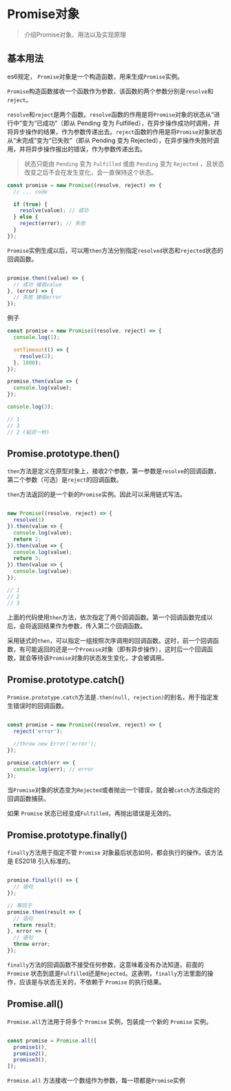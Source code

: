 # Promise对象

> 介绍Promise对象、用法以及实现原理

## 基本用法

es6规定， `Promise`对象是一个构造函数，用来生成`Promise`实例。

`Promise`构造函数接收一个函数作为参数，该函数的两个参数分别是`resolve`和`reject`。

`resolve`和`reject`是两个函数。`resolve`函数的作用是将`Promise`对象的状态从“进行中”变为“已成功”（即从 Pending 变为 Fulfilled），在异步操作成功时调用，并将异步操作的结果，作为参数传递出去。`reject`函数的作用是将`Promise`对象状态从“未完成”变为“已失败”（即从 Pending 变为 Rejected），在异步操作失败时调用，并将异步操作报出的错误，作为参数传递出去。

> 状态只能由 `Pending` 变为 `Fulfilled` 或由 `Pending` 变为 `Rejected` ，且状态改变之后不会在发生变化，会一直保持这个状态。

```js
const promise = new Promise((resolve, reject) => {
  // ... code

  if (true) {
    resolve(value); // 成功
  } else {
    reject(error); // 失败
  }
});
```

`Promise`实例生成以后，可以用`then`方法分别指定`resolved`状态和`rejected`状态的回调函数。

```js

promise.then((value) => {
  // 成功 接收value
}, (error) => { 
  // 失败 接收error
});

```

例子

```js
const promise = new Promise((resolve, reject) => {
  console.log(1);

  setTimeout(() => {
    resolve(2);
  }, 1000);
});

promise.then(value => {
  console.log(value);
});

console.log(3);

// 1
// 3
// 2 (延迟一秒)

```

## Promise.prototype.then()

`then`方法是定义在原型对象上，接收2个参数，第一参数是`resolve`的回调函数，第二个参数（可选）是`reject`的回调函数。

`then`方法返回的是一个新的`Promise`实例。因此可以采用链式写法。

```js

new Promise((resolve, reject) => {
  resolve(1)
}).then(value => {
  console.log(value);
  return 2;
}).then(value => {
  console.log(value);
  return 3;
}).then(value => {
  console.log(value);
});

// 1
// 2
// 3

```

上面的代码使用`then`方法，依次指定了两个回调函数。第一个回调函数完成以后，会将返回结果作为参数，传入第二个回调函数。

采用链式的`then`，可以指定一组按照次序调用的回调函数。这时，前一个回调函数，有可能返回的还是一个`Promise`对象（即有异步操作），这时后一个回调函数，就会等待该`Promise`对象的状态发生变化，才会被调用。


## Promise.prototype.catch()

`Promise.prototype.catch`方法是`.then(null, rejection)`的别名，用于指定发生错误时的回调函数。


```js

const promise = new Promise((resolve, reject) => {
  reject('error');

  //throw new Error('error');
});

promise.catch(err => {
  console.log(err); // error
});

```

当`Promise`对象的状态变为`Rejected`或者抛出一个错误，就会被`catch`方法指定的回调函数捕获。

如果 `Promise` 状态已经变成`Fulfilled`，再抛出错误是无效的。

## Promise.prototype.finally() 

`finally`方法用于指定不管 `Promise` 对象最后状态如何，都会执行的操作。该方法是 ES2018 引入标准的。

```js

promise.finally(() => {
  // 语句
});

// 等同于
promise.then(result => {
  // 语句
  return result;
}, error => {
  // 语句
  throw error;
});

```

`finally`方法的回调函数不接受任何参数，这意味着没有办法知道，前面的 `Promise` 状态到底是`Fulfilled`还是`Rejected`。这表明，`finally`方法里面的操作，应该是与状态无关的，不依赖于 `Promise` 的执行结果。

## Promise.all()

`Promise.all`方法用于将多个 `Promise` 实例，包装成一个新的 `Promise` 实例。

```js

const promise = Promise.all([
  promise1(),
  promise2(),
  promise3(),
]);

```

`Promise.all` 方法接收一个数组作为参数，每一项都是`Promise`实例